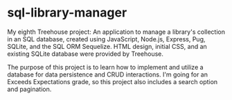 # sql-library-manager
 My eighth Treehouse project: An application to manage a library's collection in an SQL database, created using JavaScript, Node.js, Express, Pug, SQLite, and the SQL ORM Sequelize. HTML design, initial CSS, and an existing SQLite database were provided by Treehouse. 
 
The purpose of this project is to learn how to implement and utilize a database for data persistence and CRUD interactions. I'm going for an Exceeds Expectations grade, so this project also includes a search option and pagination.
